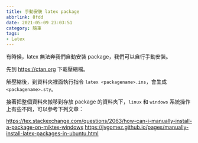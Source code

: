 ```yaml
---
title: 手動安裝 latex package
abbrlink: 8fdd
date: 2021-05-09 23:03:51
category: 隨筆
tags:
- Latex
---
```

有時候，latex 無法奔我們自動安裝 package，我們可以自行手動安裝。
<!-- more -->
先到 https://ctan.org 下載壓縮檔。

解壓縮後，到資料夾裡面執行指令 `latex <packagename>.ins`，會生成 `<packagename>.sty`。

接著把整個資料夾搬移到存放 package 的資料夾下，`linux` 和 `windows` 系統操作上有些不同，可以參考下列文章：

https://tex.stackexchange.com/questions/2063/how-can-i-manually-install-a-package-on-miktex-windows
https://jvgomez.github.io/pages/manually-install-latex-packages-in-ubuntu.html